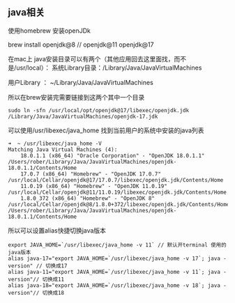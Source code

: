 ## java相关

使用homebrew 安装openJDk

brew install openjdk@8  // openjdk@11 openjdk@17 

在mac上 java安装目录可以有两个（其他应用回去这里面找，而不是/usr/local）：
系统Library目录：/Library/Java/JavaVirtualMachines

用户Library ： ~/Library/Java/JavaVirtualMachines

所以在brew安装完需要链接到这两个其中一个目录

```shell
sudo ln -sfn /usr/local/opt/openjdk@17/libexec/openjdk.jdk /Library/Java/JavaVirtualMachines/openjdk-17.jdk
```

可以使用/usr/libexec/java_home 找到当前用户的系统中安装的java列表

```shell
➜  ~ /usr/libexec/java_home -V
Matching Java Virtual Machines (4):
    18.0.1.1 (x86_64) "Oracle Corporation" - "OpenJDK 18.0.1.1" /Users/rober/Library/Java/JavaVirtualMachines/openjdk-18.0.1.1/Contents/Home
    17.0.7 (x86_64) "Homebrew" - "OpenJDK 17.0.7" /usr/local/Cellar/openjdk@17/17.0.7/libexec/openjdk.jdk/Contents/Home
    11.0.19 (x86_64) "Homebrew" - "OpenJDK 11.0.19" /usr/local/Cellar/openjdk@11/11.0.19/libexec/openjdk.jdk/Contents/Home
    1.8.0_372 (x86_64) "Homebrew" - "OpenJDK 8" /usr/local/Cellar/openjdk@8/1.8.0+372/libexec/openjdk.jdk/Contents/Home
/Users/rober/Library/Java/JavaVirtualMachines/openjdk-18.0.1.1/Contents/Home
```

所以可以设置alias快捷切换java版本

```shell
export JAVA_HOME=`/usr/libexec/java_home -v 11` // 默认开terminal 使用的java版本
alias java-17="export JAVA_HOME=`/usr/libexec/java_home -v 17`; java -version" // 切换成17
alias java-11="export JAVA_HOME=`/usr/libexec/java_home -v 11`; java -version"// 切换成11
alias java-18="export JAVA_HOME=`/usr/libexec/java_home -v 18`; java -version"// 切换成18
```

